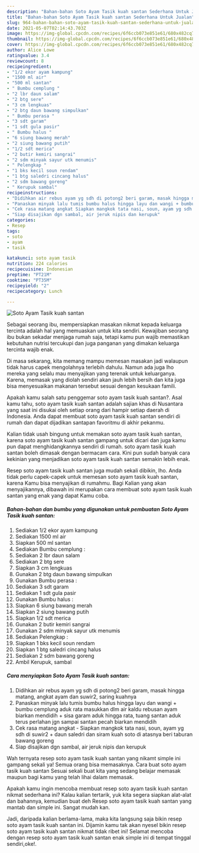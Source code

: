 ```yaml
---
description: "Bahan-bahan Soto Ayam Tasik kuah santan Sederhana Untuk Jualan"
title: "Bahan-bahan Soto Ayam Tasik kuah santan Sederhana Untuk Jualan"
slug: 964-bahan-bahan-soto-ayam-tasik-kuah-santan-sederhana-untuk-jualan
date: 2021-05-07T02:14:43.703Z
image: https://img-global.cpcdn.com/recipes/6f6ccb073e851e61/680x482cq70/soto-ayam-tasik-kuah-santan-foto-resep-utama.jpg
thumbnail: https://img-global.cpcdn.com/recipes/6f6ccb073e851e61/680x482cq70/soto-ayam-tasik-kuah-santan-foto-resep-utama.jpg
cover: https://img-global.cpcdn.com/recipes/6f6ccb073e851e61/680x482cq70/soto-ayam-tasik-kuah-santan-foto-resep-utama.jpg
author: Alice Lowe
ratingvalue: 3.4
reviewcount: 8
recipeingredient:
- "1/2 ekor ayam kampung"
- "1500 ml air"
- "500 ml santan"
- " Bumbu cemplung "
- "2 lbr daun salam"
- "2 btg sere"
- "3 cm lengkuas"
- "2 btg daun bawang simpulkan"
- " Bumbu perasa "
- "3 sdt garam"
- "1 sdt gula pasir"
- " Bumbu halus "
- "6 siung bawang merah"
- "2 siung bawang putih"
- "1/2 sdt merica"
- "2 butir kemiri sangrai"
- "2 sdm minyak sayur utk menumis"
- " Pelengkap "
- "1 bks kecil soun rendam"
- "1 btg saledri cincang halus"
- "2 sdm bawang goreng"
- " Kerupuk sambal"
recipeinstructions:
- "Didihkan air rebus ayam yg sdh di potong2 beri garam, masak hingga matang, angkat ayam dan suwir2, saring kuahnya"
- "Panaskan minyak lalu tumis bumbu halus hingga layu dan wangi + bumbu cemplung aduk rata masukkan dlm air kaldu rebusan ayam biarkan mendidih + sisa garam aduk hingga rata, tuang santan aduk terus perlahan jgn sampai santan pecah biarkan mendidih"
- "Cek rasa matang angkat Siapkan mangkok tata nasi, soun, ayam yg sdh di suwir2 + daun saledri dan siram kuah soto di atasnya beri taburan bawang goreng"
- "Siap disajikan dgn sambal, air jeruk nipis dan kerupuk"
categories:
- Resep
tags:
- soto
- ayam
- tasik

katakunci: soto ayam tasik 
nutrition: 224 calories
recipecuisine: Indonesian
preptime: "PT21M"
cooktime: "PT35M"
recipeyield: "2"
recipecategory: Lunch

---
```



![Soto Ayam Tasik kuah santan](https://img-global.cpcdn.com/recipes/6f6ccb073e851e61/680x482cq70/soto-ayam-tasik-kuah-santan-foto-resep-utama.jpg)

Sebagai seorang ibu, mempersiapkan masakan nikmat kepada keluarga tercinta adalah hal yang memuaskan untuk kita sendiri. Kewajiban seorang ibu bukan sekadar menjaga rumah saja, tetapi kamu pun wajib memastikan kebutuhan nutrisi tercukupi dan juga panganan yang dimakan keluarga tercinta wajib enak.

Di masa  sekarang, kita memang mampu memesan masakan jadi walaupun tidak harus capek mengolahnya terlebih dahulu. Namun ada juga lho mereka yang selalu mau menyajikan yang terenak untuk keluarganya. Karena, memasak yang diolah sendiri akan jauh lebih bersih dan kita juga bisa menyesuaikan makanan tersebut sesuai dengan kesukaan famili. 



Apakah kamu salah satu penggemar soto ayam tasik kuah santan?. Asal kamu tahu, soto ayam tasik kuah santan adalah sajian khas di Nusantara yang saat ini disukai oleh setiap orang dari hampir setiap daerah di Indonesia. Anda dapat membuat soto ayam tasik kuah santan sendiri di rumah dan dapat dijadikan santapan favoritmu di akhir pekanmu.

Kalian tidak usah bingung untuk memakan soto ayam tasik kuah santan, karena soto ayam tasik kuah santan gampang untuk dicari dan juga kamu pun dapat menghidangkannya sendiri di rumah. soto ayam tasik kuah santan boleh dimasak dengan bermacam cara. Kini pun sudah banyak cara kekinian yang menjadikan soto ayam tasik kuah santan semakin lebih enak.

Resep soto ayam tasik kuah santan juga mudah sekali dibikin, lho. Anda tidak perlu capek-capek untuk memesan soto ayam tasik kuah santan, karena Kamu bisa menyajikan di rumahmu. Bagi Kalian yang akan menyajikannya, dibawah ini merupakan cara membuat soto ayam tasik kuah santan yang enak yang dapat Kamu coba.

<!--inarticleads1-->

##### Bahan-bahan dan bumbu yang digunakan untuk pembuatan Soto Ayam Tasik kuah santan:

1. Sediakan 1/2 ekor ayam kampung
1. Sediakan 1500 ml air
1. Siapkan 500 ml santan
1. Sediakan  Bumbu cemplung :
1. Sediakan 2 lbr daun salam
1. Sediakan 2 btg sere
1. Siapkan 3 cm lengkuas
1. Gunakan 2 btg daun bawang simpulkan
1. Gunakan  Bumbu perasa :
1. Sediakan 3 sdt garam
1. Sediakan 1 sdt gula pasir
1. Gunakan  Bumbu halus :
1. Siapkan 6 siung bawang merah
1. Siapkan 2 siung bawang putih
1. Siapkan 1/2 sdt merica
1. Gunakan 2 butir kemiri sangrai
1. Gunakan 2 sdm minyak sayur utk menumis
1. Sediakan  Pelengkap :
1. Siapkan 1 bks kecil soun rendam
1. Siapkan 1 btg saledri cincang halus
1. Sediakan 2 sdm bawang goreng
1. Ambil  Kerupuk, sambal




<!--inarticleads2-->

##### Cara menyiapkan Soto Ayam Tasik kuah santan:

1. Didihkan air rebus ayam yg sdh di potong2 beri garam, masak hingga matang, angkat ayam dan suwir2, saring kuahnya
1. Panaskan minyak lalu tumis bumbu halus hingga layu dan wangi + bumbu cemplung aduk rata masukkan dlm air kaldu rebusan ayam biarkan mendidih + sisa garam aduk hingga rata, tuang santan aduk terus perlahan jgn sampai santan pecah biarkan mendidih
1. Cek rasa matang angkat - Siapkan mangkok tata nasi, soun, ayam yg sdh di suwir2 + daun saledri dan siram kuah soto di atasnya beri taburan bawang goreng
1. Siap disajikan dgn sambal, air jeruk nipis dan kerupuk




Wah ternyata resep soto ayam tasik kuah santan yang nikamt simple ini gampang sekali ya! Semua orang bisa memasaknya. Cara buat soto ayam tasik kuah santan Sesuai sekali buat kita yang sedang belajar memasak maupun bagi kamu yang telah lihai dalam memasak.

Apakah kamu ingin mencoba membuat resep soto ayam tasik kuah santan nikmat sederhana ini? Kalau kalian tertarik, yuk kita segera siapkan alat-alat dan bahannya, kemudian buat deh Resep soto ayam tasik kuah santan yang mantab dan simple ini. Sangat mudah kan. 

Jadi, daripada kalian berlama-lama, maka kita langsung saja bikin resep soto ayam tasik kuah santan ini. Dijamin kamu tak akan nyesel bikin resep soto ayam tasik kuah santan nikmat tidak ribet ini! Selamat mencoba dengan resep soto ayam tasik kuah santan enak simple ini di tempat tinggal sendiri,oke!.

